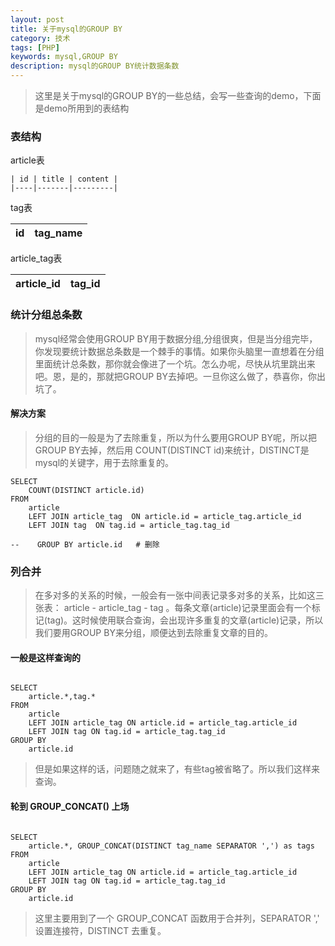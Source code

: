 ```yaml
---
layout: post
title: 关于mysql的GROUP BY
category: 技术
tags: [PHP]
keywords: mysql,GROUP BY
description: mysql的GROUP BY统计数据条数
---
```


> 这里是关于mysql的GROUP BY的一些总结，会写一些查询的demo，下面是demo所用到的表结构

### 表结构

article表


    | id | title | content |
    |----|-------|---------|

tag表


| id | tag_name |
|----|----------|

article_tag表


| article_id | tag_id |
|------------|--------|


### 统计分组总条数

> mysql经常会使用GROUP BY用于数据分组,分组很爽，但是当分组完毕，你发现要统计数据总条数是一个棘手的事情。如果你头脑里一直想着在分组里面统计总条数，那你就会像进了一个坑。怎么办呢，尽快从坑里跳出来吧。恩，是的，那就把GROUP BY去掉吧。一旦你这么做了，恭喜你，你出坑了。

#### 解决方案

> 分组的目的一般是为了去除重复，所以为什么要用GROUP BY呢，所以把GROUP BY去掉，然后用 COUNT(DISTINCT id)来统计，DISTINCT是mysql的关键字，用于去除重复的。

```
SELECT
    COUNT(DISTINCT article.id)
FROM
    article
    LEFT JOIN article_tag  ON article.id = article_tag.article_id
    LEFT JOIN tag  ON tag.id = article_tag.tag_id

--    GROUP BY article.id   # 删除

```

### 列合并

> 在多对多的关系的时候，一般会有一张中间表记录多对多的关系，比如这三张表： article - article_tag - tag 。每条文章(article)记录里面会有一个标记(tag)。这时候使用联合查询，会出现许多重复的文章(article)记录，所以我们要用GROUP BY来分组，顺便达到去除重复文章的目的。



#### 一般是这样查询的

```

SELECT
    article.*,tag.*
FROM
    article
    LEFT JOIN article_tag ON article.id = article_tag.article_id
    LEFT JOIN tag ON tag.id = article_tag.tag_id
GROUP BY
    article.id

```

> 但是如果这样的话，问题随之就来了，有些tag被省略了。所以我们这样来查询。

#### 轮到 GROUP_CONCAT() 上场

```

SELECT
    article.*, GROUP_CONCAT(DISTINCT tag_name SEPARATOR ',') as tags
FROM
    article
    LEFT JOIN article_tag ON article.id = article_tag.article_id
    LEFT JOIN tag ON tag.id = article_tag.tag_id
GROUP BY
    article.id

```

> 这里主要用到了一个 GROUP_CONCAT 函数用于合并列，SEPARATOR ',' 设置连接符，DISTINCT 去重复。
